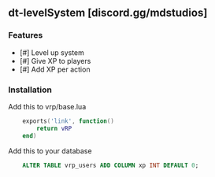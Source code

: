 ## dt-levelSystem [discord.gg/mdstudios]

### Features
- [#] Level up system
- [#] Give XP to players
- [#] Add XP per action

### Installation

Add this to vrp/base.lua

```lua
    exports('link', function()
        return vRP
    end)
```

Add this to your database

```sql
    ALTER TABLE vrp_users ADD COLUMN xp INT DEFAULT 0;
```
